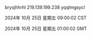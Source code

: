 brysjhhrhl 219.139.199.238 yqqlmgsycl

2024年 10月 25日 星期五 09:00:02 CST

2024年 10月 25日 星期五 01:00:02 GMT

